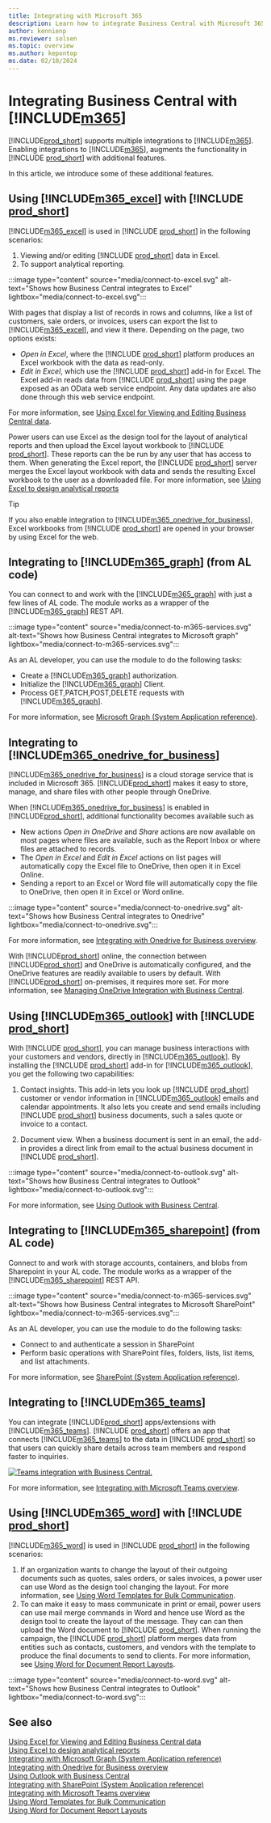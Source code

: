 ```yaml
---
title: Integrating with Microsoft 365 
description: Learn how to integrate Business Central with Microsoft 365.
author: kennienp
ms.reviewer: solsen
ms.topic: overview
ms.author: kepontop
ms.date: 02/10/2024
---
```


# Integrating Business Central with [!INCLUDE[m365](includes/m365-name.md)]

[!INCLUDE[prod_short](../includes/prod_short.md)] supports multiple integrations to [!INCLUDE[m365](includes/m365-name.md)]. Enabling integrations to [!INCLUDE[m365](includes/m365-name.md)], augments the functionality in [!INCLUDE [prod_short](../includes/prod_short.md)] with additional features. 

In this article, we introduce some of these additional features.

## Using [!INCLUDE[m365_excel](includes/m365-excel-name.md)] with [!INCLUDE [prod_short](../includes/prod_short.md)]

[!INCLUDE[m365_excel](includes/m365-excel-name.md)] is used in [!INCLUDE [prod_short](../includes/prod_short.md)] in the following scenarios:

1. Viewing and/or editing [!INCLUDE [prod_short](../includes/prod_short.md)] data in Excel.
1. To support analytical reporting.

:::image type="content" source="media/connect-to-excel.svg" alt-text="Shows how Business Central integrates to Excel" lightbox="media/connect-to-excel.svg":::

With pages that display a list of records in rows and columns, like a list of customers, sale orders, or invoices, users can export the list to [!INCLUDE[m365_excel](includes/m365-excel-name.md)], and view it there. Depending on the page, two options exists: 
- *Open in Excel*, where the [!INCLUDE [prod_short](../includes/prod_short.md)] platform produces an Excel workbook with the data as read-only.
- *Edit in Excel*, which use the [!INCLUDE [prod_short](../includes/prod_short.md)] add-in for Excel. The Excel add-in reads data from [!INCLUDE [prod_short](../includes/prod_short.md)] using the page exposed as an OData web service endpoint. Any data updates are also done through this web service endpoint.

For more information, see [Using Excel for Viewing and Editing Business Central data](/dynamics365/business-central/across-work-with-excel).


Power users can use Excel as the design tool for the layout of analytical reports and then upload the Excel layout workbook to [!INCLUDE [prod_short](../includes/prod_short.md)]. These reports can the be run by any user that has access to them. When generating the Excel report, the [!INCLUDE [prod_short](../includes/prod_short.md)] server merges the Excel layout workbook with data and sends the resulting Excel workbook to the user as a downloaded file. For more information, see [Using Excel to design analytical reports](/dynamics365/business-central/ui-excel-report-layouts?tabs=any-report)


> [!TIP]
> If you also enable integration to [!INCLUDE[m365_onedrive_for_business](includes/m365-onedrive-for-business-name.md)], Excel workbooks from [!INCLUDE [prod_short](../includes/prod_short.md)] are opened in your browser by using Excel for the web. 


## Integrating to [!INCLUDE[m365_graph](includes/m365-graph-name.md)] (from AL code)

You can connect to and work with the [!INCLUDE[m365_graph](includes/m365-graph-name.md)] with just a few lines of AL code. The module works as a wrapper of the [!INCLUDE[m365_graph](includes/m365-graph-name.md)] REST API. 

:::image type="content" source="media/connect-to-m365-services.svg" alt-text="Shows how Business Central integrates to Microsoft graph" lightbox="media/connect-to-m365-services.svg":::

As an AL developer, you can use the module to do the following tasks:
- Create a [!INCLUDE[m365_graph](includes/m365-graph-name.md)] authorization.
- Initialize the [!INCLUDE[m365_graph](includes/m365-graph-name.md)] Client.
- Process GET,PATCH,POST,DELETE requests with [!INCLUDE[m365_graph](includes/m365-graph-name.md)].

For more information, see [Microsoft Graph (System Application reference)](https://github.com/microsoft/BCApps/tree/main/src/System%20Application/App/MicrosoftGraph).  


## Integrating to [!INCLUDE[m365_onedrive_for_business](includes/m365-onedrive-for-business-name.md)]

[!INCLUDE[m365_onedrive_for_business](includes/m365-onedrive-for-business-name.md)] is a cloud storage service that is included in Microsoft 365. [!INCLUDE[prod_short](../includes/prod_short.md)] makes it easy to store, manage, and share files with other people through OneDrive. 

When [!INCLUDE[m365_onedrive_for_business](includes/m365-onedrive-for-business-name.md)] is enabled in [!INCLUDE[prod_short](../includes/prod_short.md)], additional functionality becomes available such as 

- New actions *Open in OneDrive* and *Share* actions are now available on most pages where files are available, such as the Report Inbox or where files are attached to records. 
- The *Open in Excel* and *Edit in Excel* actions on list pages will automatically copy the Excel file to OneDrive, then open it in Excel Online. 
- Sending a report to an Excel or Word file will automatically copy the file to OneDrive, then open it in Excel or Word online. 

:::image type="content" source="media/connect-to-onedrive.svg" alt-text="Shows how Business Central integrates to Onedrive" lightbox="media/connect-to-onedrive.svg":::


For more information, see [Integrating with Onedrive for Business overview](/dynamics365/business-central/across-onedrive-overview).

With [!INCLUDE[prod_short](../includes/prod_short.md)] online, the connection between [!INCLUDE[prod_short](../includes/prod_short.md)] and OneDrive is automatically configured, and the OneDrive features are readily available to users by default. With [!INCLUDE[prod_short](../includes/prod_short.md)] on-premises, it requires more set. For more information, see [Managing OneDrive Integration with Business Central](/dynamics365/business-central/admin-onedrive-integration).


## Using [!INCLUDE[m365_outlook](includes/m365-outlook-name.md)] with [!INCLUDE [prod_short](../includes/prod_short.md)]

With [!INCLUDE [prod_short](../includes/prod_short.md)], you can manage business interactions with your customers and vendors, directly in [!INCLUDE[m365_outlook](includes/m365-outlook-name.md)]. By installing the [!INCLUDE [prod_short](../includes/prod_short.md)] add-in for [!INCLUDE[m365_outlook](includes/m365-outlook-name.md)], you get the following two capabilities:

1. Contact insights. This add-in lets you look up [!INCLUDE [prod_short](../includes/prod_short.md)] customer or vendor information in [!INCLUDE[m365_outlook](includes/m365-outlook-name.md)] emails and calendar appointments. It also lets you create and send emails including [!INCLUDE [prod_short](../includes/prod_short.md)] business documents, such a sales quote or invoice to a contact.

1. Document view. When a business document is sent in an email, the add-in provides a direct link from email to the actual business document in [!INCLUDE [prod_short](../includes/prod_short.md)].

:::image type="content" source="media/connect-to-outlook.svg" alt-text="Shows how Business Central integrates to Outlook" lightbox="media/connect-to-outlook.svg":::


For more information, see [Using Outlook with Business Central](/dynamics365/business-central/admin-outlook).



## Integrating to [!INCLUDE[m365_sharepoint](includes/m365-sharepoint-name.md)] (from AL code)

Connect to and work with storage accounts, containers, and blobs from Sharepoint in your AL code. The module works as a wrapper of the [!INCLUDE[m365_sharepoint](includes/m365-sharepoint-name.md)] REST API. 

:::image type="content" source="media/connect-to-m365-services.svg" alt-text="Shows how Business Central integrates to Microsoft SharePoint" lightbox="media/connect-to-m365-services.svg":::

As an AL developer, you can use the module to do the following tasks:
- Connect to and authenticate a session in SharePoint
- Perform basic operations with SharePoint files, folders, lists, list items, and list attachments.

For more information, see [SharePoint (System Application reference)](https://github.com/microsoft/BCApps/tree/main/src/System%20Application/App/SharePoint).  


## Integrating to [!INCLUDE[m365_teams](includes/m365-teams-name.md)]

You can integrate [!INCLUDE[prod_short](../includes/prod_short.md)] apps/extensions with [!INCLUDE[m365_teams](includes/m365-teams-name.md)]. [!INCLUDE [prod_short](../includes/prod_short.md)] offers an app that connects [!INCLUDE[m365_teams](includes/m365-teams-name.md)] to the data in [!INCLUDE [prod_short](../includes/prod_short.md)] so that users can quickly share details across team members and respond faster to inquiries. 

[![Teams integration with Business Central.](media/teams-intro-v3.png)](media/teams-intro-v3.png#lightbox)

For more information, see [Integrating with Microsoft Teams overview](../developer/devenv-develop-for-teams.md).


## Using [!INCLUDE[m365_word](includes/m365-word-name.md)] with [!INCLUDE [prod_short](../includes/prod_short.md)]

[!INCLUDE[m365_word](includes/m365-word-name.md)] is used in [!INCLUDE [prod_short](../includes/prod_short.md)] in the following scenarios:

1. If an organization wants to change the layout of their outgoing documents such as quotes, sales orders, or sales invoices, a power user can use Word as the design tool changing the layout. For more information, see [Using Word Templates for Bulk Communication](/dynamics365/business-central/ui-how-add-fields-word-report-layout).
1. To can make it easy to mass communicate in print or email, power users can use mail merge commands in Word and hence use Word as the design tool to create the layout of the message. They can can then upload the Word document to [!INCLUDE [prod_short](../includes/prod_short.md)]. When running the campaign, the [!INCLUDE [prod_short](../includes/prod_short.md)] platform merges data from entities such as contacts, customers, and vendors with the template to produce the final documents to send to clients. For more information, see [Using Word for Document Report Layouts](/dynamics365/business-central/ui-mail-merge).


:::image type="content" source="media/connect-to-word.svg" alt-text="Shows how Business Central integrates to Outlook" lightbox="media/connect-to-word.svg":::



## See also

[Using Excel for Viewing and Editing Business Central data](/dynamics365/business-central/across-work-with-excel)  
[Using Excel to design analytical reports](/dynamics365/business-central/ui-excel-report-layouts?tabs=any-report)  
[Integrating with Microsoft Graph (System Application reference)](https://github.com/microsoft/BCApps/tree/main/src/System%20Application/App/MicrosoftGraph)  
[Integrating with Onedrive for Business overview](/dynamics365/business-central/across-onedrive-overview)  
[Using Outlook with Business Central](/dynamics365/business-central/admin-outlook)  
[Integrating with SharePoint (System Application reference)](https://github.com/microsoft/BCApps/tree/main/src/System%20Application/App/SharePoint)  
[Integrating with Microsoft Teams overview](../developer/devenv-develop-for-teams.md)   
[Using Word Templates for Bulk Communication](/dynamics365/business-central/ui-how-add-fields-word-report-layout)  
[Using Word for Document Report Layouts](/dynamics365/business-central/ui-mail-merge)  
